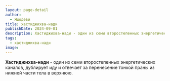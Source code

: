 ```yaml
---
layout: page-detail
author:
  - Яшодеви
title: хастиджихва-нади
publishDate: 2024-09-01
description: Хастиджихва-нади - один из семи второстепенных энергетических каналов, дублирует иду и отвечает за перенесение тонкой праны из нижней части тела в верхнюю.
tags:
  - хастиджихва-нади
image:
---
```

**Хастиджихва-нади** - один из семи второстепенных энергетических каналов, дублирует иду и отвечает за перенесение тонкой праны из нижней части тела в верхнюю.

